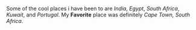 Some of the cool places i have been to are *India*, *Egypt*, *South Africa*, *Kuwait*, and *Portugal*. My **Favorite** place was definitely *Cape Town, South Africa*.
